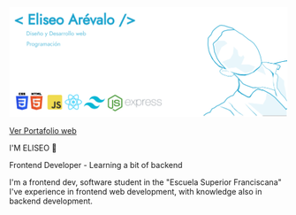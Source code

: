   
  
<!-- # Hi, I am [**Eliseo Arévalo Espinoza**](https://eliseodesign.github.io/) -->
  ![background](./bg.png)

[Ver Portafolio web](https://eliseo.netlify.app/)

I'M ELISEO 🤨

Frontend Developer - Learning a bit of backend

I'm a frontend dev, software student in the "Escuela Superior Franciscana"
I've experience in frontend web development, with knowledge also in backend development.


<div align="center">
  
<!-- ---- -->

  
  
<br>
  

  
<!--   ------ -->
  
 
<!-- [![Eliseo GitHub stats](https://github-readme-stats.vercel.app/api?username=eliseodesign&theme=radical)](https://github.com/anuraghazra/github-readme-stats)
  
   -->
  
 
</div>
  
  


